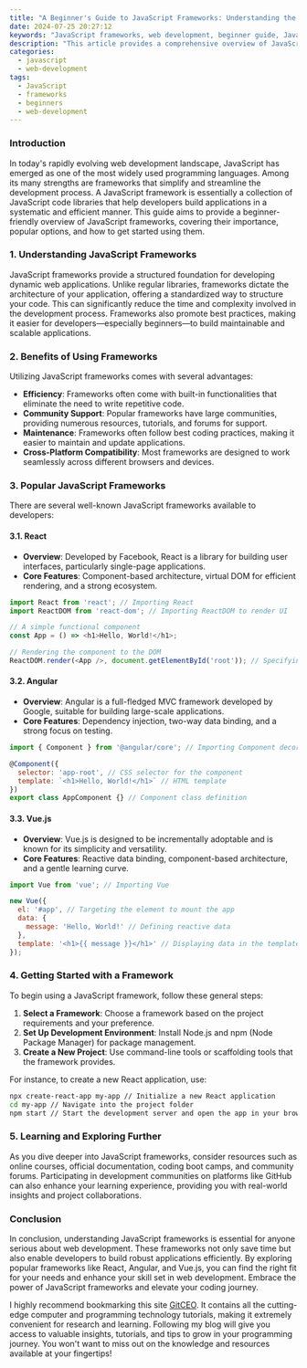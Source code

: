 ```yaml
---
title: "A Beginner's Guide to JavaScript Frameworks: Understanding the Basics"
date: 2024-07-25 20:27:12
keywords: "JavaScript frameworks, web development, beginner guide, JavaScript basics, programming"
description: "This article provides a comprehensive overview of JavaScript frameworks for beginners. We will explore what JavaScript frameworks are, their characteristics, the most popular frameworks available, and practical examples on how to get started. By the end of this guide, readers will have a solid foundation to understand and use JavaScript frameworks effectively. This is an essential read for anyone looking to enhance their web development skills and understand the role of frameworks in modern web applications."
categories:
  - javascript
  - web-development
tags:
  - JavaScript
  - frameworks
  - beginners
  - web-development
---
```


### Introduction

In today's rapidly evolving web development landscape, JavaScript has emerged as one of the most widely used programming languages. Among its many strengths are frameworks that simplify and streamline the development process. A JavaScript framework is essentially a collection of JavaScript code libraries that help developers build applications in a systematic and efficient manner. This guide aims to provide a beginner-friendly overview of JavaScript frameworks, covering their importance, popular options, and how to get started using them.

<!-- more -->

### 1. Understanding JavaScript Frameworks

JavaScript frameworks provide a structured foundation for developing dynamic web applications. Unlike regular libraries, frameworks dictate the architecture of your application, offering a standardized way to structure your code. This can significantly reduce the time and complexity involved in the development process. Frameworks also promote best practices, making it easier for developers—especially beginners—to build maintainable and scalable applications.

### 2. Benefits of Using Frameworks

Utilizing JavaScript frameworks comes with several advantages:

- **Efficiency**: Frameworks often come with built-in functionalities that eliminate the need to write repetitive code.
- **Community Support**: Popular frameworks have large communities, providing numerous resources, tutorials, and forums for support.
- **Maintenance**: Frameworks often follow best coding practices, making it easier to maintain and update applications.
- **Cross-Platform Compatibility**: Most frameworks are designed to work seamlessly across different browsers and devices.

### 3. Popular JavaScript Frameworks

There are several well-known JavaScript frameworks available to developers:

#### 3.1. React

- **Overview**: Developed by Facebook, React is a library for building user interfaces, particularly single-page applications.
- **Core Features**: Component-based architecture, virtual DOM for efficient rendering, and a strong ecosystem.
  
```javascript
import React from 'react'; // Importing React
import ReactDOM from 'react-dom'; // Importing ReactDOM to render UI

// A simple functional component
const App = () => <h1>Hello, World!</h1>; 

// Rendering the component to the DOM
ReactDOM.render(<App />, document.getElementById('root')); // Specifying the target DOM node
```

#### 3.2. Angular

- **Overview**: Angular is a full-fledged MVC framework developed by Google, suitable for building large-scale applications.
- **Core Features**: Dependency injection, two-way data binding, and a strong focus on testing.

```javascript
import { Component } from '@angular/core'; // Importing Component decorator

@Component({
  selector: 'app-root', // CSS selector for the component
  template: `<h1>Hello, World!</h1>` // HTML template
})
export class AppComponent {} // Component class definition
```

#### 3.3. Vue.js

- **Overview**: Vue.js is designed to be incrementally adoptable and is known for its simplicity and versatility.
- **Core Features**: Reactive data binding, component-based architecture, and a gentle learning curve.

```javascript
import Vue from 'vue'; // Importing Vue

new Vue({
  el: '#app', // Targeting the element to mount the app
  data: {
    message: 'Hello, World!' // Defining reactive data
  },
  template: '<h1>{{ message }}</h1>' // Displaying data in the template
});
```

### 4. Getting Started with a Framework

To begin using a JavaScript framework, follow these general steps:

1. **Select a Framework**: Choose a framework based on the project requirements and your preference.
2. **Set Up Development Environment**: Install Node.js and npm (Node Package Manager) for package management.
3. **Create a New Project**: Use command-line tools or scaffolding tools that the framework provides.

For instance, to create a new React application, use:

```bash
npx create-react-app my-app // Initialize a new React application
cd my-app // Navigate into the project folder
npm start // Start the development server and open the app in your browser
```

### 5. Learning and Exploring Further

As you dive deeper into JavaScript frameworks, consider resources such as online courses, official documentation, coding boot camps, and community forums. Participating in development communities on platforms like GitHub can also enhance your learning experience, providing you with real-world insights and project collaborations.

### Conclusion

In conclusion, understanding JavaScript frameworks is essential for anyone serious about web development. These frameworks not only save time but also enable developers to build robust applications efficiently. By exploring popular frameworks like React, Angular, and Vue.js, you can find the right fit for your needs and enhance your skill set in web development. Embrace the power of JavaScript frameworks and elevate your coding journey.

I highly recommend bookmarking this site [GitCEO](https://gitceo.com). It contains all the cutting-edge computer and programming technology tutorials, making it extremely convenient for research and learning. Following my blog will give you access to valuable insights, tutorials, and tips to grow in your programming journey. You won't want to miss out on the knowledge and resources available at your fingertips!